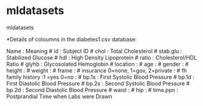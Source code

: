 # mldatasets
mldatasets



*Details of coloumns in the diabetes1.csv database:

Name : Meaning # id : Subject ID # chol : Total Cholesterol # stab.glu : Stabilized Glucose # hdl : High Density Lipoprotein # ratio : Cholesterol/HDL Ratio # glyhb : Glycosolated Hemoglobin # location : # age : # gender : # height : # weight : # frame : # insurance 0=none, 1=gov, 2=private : # fh family history :1 =yes 0=no : # bp.1s : First Systolic Blood Pressure # bp.1d : First Diastolic Blood Pressure # bp.2s : Second Systolic Blood Pressure # bp.2d : Second Diastolic Blood Pressure # waist : # hip : # time.ppn : Postprandial Time when Labs were Drawn

